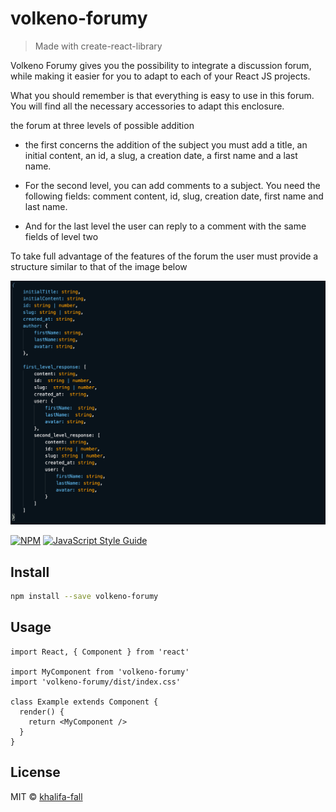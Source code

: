 # volkeno-forumy

> Made with create-react-library

Volkeno Forumy gives you the possibility to integrate a discussion forum, while making it easier for you to adapt to each of your React JS projects.


What you should remember is that everything is easy to use in this forum. You will find all the necessary accessories to adapt this enclosure.

the forum at three levels of possible addition

* the first concerns the addition of the subject you must add a title, an initial content, an id, a slug, a creation date, a first name and a last name.

* For the second level, you can add comments to a subject. You need the following fields: comment content, id, slug, creation date, first name and last name.

* And for the last level the user can reply to a comment with the same fields of level two

To take full advantage of the features of the forum the user must provide a structure similar to that of the image below


![alt text](https://github.com/VolkenoMakers/volkeno-forumy/blob/add-response/src/components/img/dataForumStructure.png)


[![NPM](https://img.shields.io/npm/v/volkeno-forumy.svg)](https://www.npmjs.com/package/volkeno-forumy) [![JavaScript Style Guide](https://img.shields.io/badge/code_style-standard-brightgreen.svg)](https://standardjs.com)

## Install

```bash
npm install --save volkeno-forumy
```

## Usage

```tsx
import React, { Component } from 'react'

import MyComponent from 'volkeno-forumy'
import 'volkeno-forumy/dist/index.css'

class Example extends Component {
  render() {
    return <MyComponent />
  }
}
```

## License

MIT © [khalifa-fall](https://github.com/khalifa-fall)
